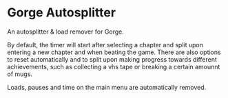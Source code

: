# Gorge Autosplitter
An autosplitter & load remover for Gorge.

By default, the timer will start after selecting a chapter and split upon entering a new chapter and when beating the game. There are also options to reset automatically and to split upon making progress towards different achievements, such as collecting a vhs tape or breaking a certain amounnt of mugs.

Loads, pauses and time on the main menu are automatically removed.
